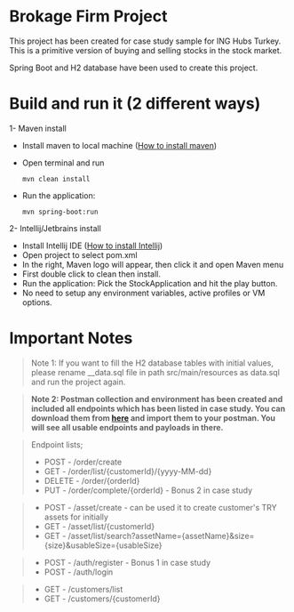 # Brokage Firm Project

This project has been created for case study sample for ING Hubs Turkey. This is a primitive version of buying and selling stocks in the stock market.

Spring Boot and H2 database have been used to create this project.

# Build and run it (2 different ways)

1- Maven install

* Install maven to local machine ([How to install maven](https://maven.apache.org/install.html))
* Open terminal and run

  ```
  mvn clean install
  ```
* Run the application:

  ```
  mvn spring-boot:run
  ```

2- Intellij/Jetbrains install

* Install Intellij IDE ([How to install Intellij](https://www.jetbrains.com/idea/download/?section=windows))
* Open project to select pom.xml
* In the right, Maven logo will appear, then click it and open Maven menu
* First double click to clean then install.
* Run the application: Pick the StockApplication and hit the play button.
* No need to setup any environment variables, active profiles or VM options.

# Important Notes

> Note 1: If you want to fill the H2 database tables with initial values, please rename __data.sql file in path src/main/resources as data.sql and run the project again.

> **Note 2: Postman collection and environment has been created and included all endpoints which has been listed in case study. You can download them from [here](https://github.com/gokhanozdem/postmanCollections) and import them to your postman. You will see all usable endpoints and payloads in there.**

> Endpoint lists;
>
> * POST   - /order/create
> * GET    - /order/list/{customerId}/{yyyy-MM-dd}
> * DELETE - /order/{orderId}
> * PUT    - /order/complete/{orderId} - Bonus 2 in case study

> * POST - /asset/create - can be used it to create customer's TRY assets for initially
> * GET - /asset/list/{customerId}
> * GET - /asset/list/search?assetName={assetName}&size={size}&usableSize={usableSize}

> * POST - /auth/register - Bonus 1 in case study
> * POST - /auth/login

> * GET - /customers/list
> * GET - /customers/{customerId}
